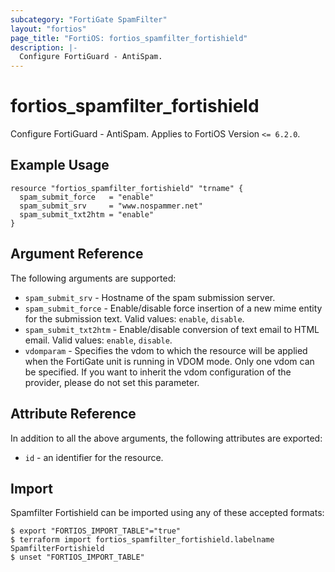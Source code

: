 ```yaml
---
subcategory: "FortiGate SpamFilter"
layout: "fortios"
page_title: "FortiOS: fortios_spamfilter_fortishield"
description: |-
  Configure FortiGuard - AntiSpam.
---
```


# fortios_spamfilter_fortishield
Configure FortiGuard - AntiSpam. Applies to FortiOS Version `<= 6.2.0`.

## Example Usage

```hcl
resource "fortios_spamfilter_fortishield" "trname" {
  spam_submit_force   = "enable"
  spam_submit_srv     = "www.nospammer.net"
  spam_submit_txt2htm = "enable"
}
```

## Argument Reference

The following arguments are supported:

* `spam_submit_srv` - Hostname of the spam submission server.
* `spam_submit_force` - Enable/disable force insertion of a new mime entity for the submission text. Valid values: `enable`, `disable`.
* `spam_submit_txt2htm` - Enable/disable conversion of text email to HTML email. Valid values: `enable`, `disable`.
* `vdomparam` - Specifies the vdom to which the resource will be applied when the FortiGate unit is running in VDOM mode. Only one vdom can be specified. If you want to inherit the vdom configuration of the provider, please do not set this parameter.


## Attribute Reference

In addition to all the above arguments, the following attributes are exported:
* `id` - an identifier for the resource.

## Import

Spamfilter Fortishield can be imported using any of these accepted formats:
```
$ export "FORTIOS_IMPORT_TABLE"="true"
$ terraform import fortios_spamfilter_fortishield.labelname SpamfilterFortishield
$ unset "FORTIOS_IMPORT_TABLE"
```
